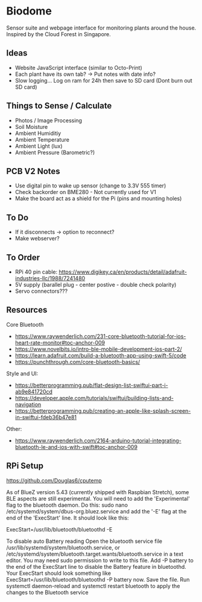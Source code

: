 # Biodome
Sensor suite and webpage interface for monitoring plants around the house. Inspired by the Cloud Forest in Singapore.

## Ideas
- Website JavaScript interface (similar to Octo-Print)
- Each plant have its own tab? -> Put notes with date info?
- Slow logging... Log on ram for 24h then save to SD card (Dont burn out SD card)

## Things to Sense / Calculate
- Photos / Image Processing
- Soil Moisture
- Ambient Humiditiy
- Ambient Temperature
- Ambient Light (lux)
- Ambient Pressure (Barometric?)

## PCB V2 Notes
- Use digital pin to wake up sensor (change to 3.3V 555 timer)
- Check backorder on BME280 - Not currently used for V1
- Make the board act as a shield for the Pi (pins and mounting holes)

## To Do
- If it disconnects -> option to reconnect?
- Make webserver?

## To Order
- RPi 40 pin cable: https://www.digikey.ca/en/products/detail/adafruit-industries-llc/1988/7241480
- 5V supply (barallel plug - center postive - double check polarity)
- Servo connectors???

## Resources
Core Bluetooth
- https://www.raywenderlich.com/231-core-bluetooth-tutorial-for-ios-heart-rate-monitor#toc-anchor-009
- https://www.novelbits.io/intro-ble-mobile-development-ios-part-2/
- https://learn.adafruit.com/build-a-bluetooth-app-using-swift-5/code
- https://punchthrough.com/core-bluetooth-basics/

Style and UI:
- https://betterprogramming.pub/flat-design-list-swiftui-part-i-ab9e841720cd
- https://developer.apple.com/tutorials/swiftui/building-lists-and-navigation
- https://betterprogramming.pub/creating-an-apple-like-splash-screen-in-swiftui-fdeb36b47e81

Other:
- https://www.raywenderlich.com/2164-arduino-tutorial-integrating-bluetooth-le-and-ios-with-swift#toc-anchor-009

## RPi Setup
https://github.com/Douglas6/cputemp

As of BlueZ version 5.43 (currently shipped with Raspbian Stretch), some BLE aspects are still experimental. You will need to add the 'Experimental' flag to the bluetooth daemon. Do this: sudo nano /etc/systemd/system/dbus-org.bluez.service and add the '-E' flag at the end of the 'ExecStart' line. It should look like this:

ExecStart=/usr/lib/bluetooth/bluetoothd -E

To disable auto Battery reading
Open the bluetooth service file /usr/lib/systemd/system/bluetooth.service, or /etc/systemd/system/bluetooth.target.wants/bluetooth.service in a text editor. You may need sudo permission to write to this file.
Add -P battery to the end of the ExecStart line to disable the Battery feature in bluetoothd. Your ExecStart should look something like ExecStart=/usr/lib/bluetooth/bluetoothd -P battery now.
Save the file.
Run systemctl daemon-reload and systemctl restart bluetooth to apply the changes to the Bluetooth service

